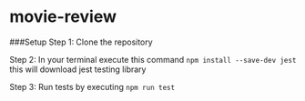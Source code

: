 # movie-review

###Setup
Step 1: Clone the repository

Step 2: In your terminal execute this command
```npm install --save-dev jest```
this will download jest testing library

Step 3: Run tests by executing
```npm run test```
